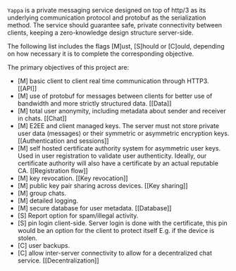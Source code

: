 `Yappa` is a private messaging service designed on top of http/3 as its underlying communication protocol and protobuf as the serialization method. The service should guarantee safe, private connectivity between clients, keeping a zero-knowledge design structure server-side.

The following list includes the flags \[M\]ust, \[S\]hould or \[C\]ould, depending on how necessary it is to complete the corresponding objective. 

The primary objectives of this project are:
- \[M\] basic client to client real time communication through HTTP3. [[API]]
- \[M\] use of protobuf for messages between clients for better use of bandwidth and more strictly structured data. [[Data]]
- \[M\] total user anonymity, including metadata about sender and receiver in chats. [[Chat]]
- \[M\] E2EE and client managed keys. The server must not store private user data (messages) or their symmetric or asymmetric encryption keys. [[Authentication and sessions]]
- \[M\] self hosted certificate authority system for asymmetric user keys. Used in user registration to validate user authenticity. Ideally, our certificate authority will also have a certificate by an actual reputable CA. [[Registration flow]]
- \[M\] key revocation. [[Key revocation]]
- \[M\] public key pair sharing across devices. [[Key sharing]]
- \[M\] group chats.
- \[M\] detailed logging.
- \[M\] secure database for user metadata. [[Database]]
- \[S\] Report option for spam/illegal activity. 
- \[S\] pin login client-side. Server login is done with the certificate, this pin would be an option for the client to protect itself E.g. if the device is stolen.
- \[C\] user backups.
- \[C\] allow inter-server connectivity to allow for a decentralized chat service. [[Decentralization]]